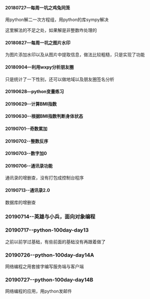 #### 20180727—每周一坑之鸡兔同笼

用python解二一次方程组，用python的库sympy解决

这里解法的不足之处，如果解是非整数咋处理的

#### 20180827—每周一坑之图片水印

为图片添加水印以及从图片中提取信息，做法比较粗糙，只是实现了功能

#### 20180904—利用wxpy分析朋友圈

只是统计了一下性别，还可以做地域以及朋友圈签名分析
#### 20190628—python变量练习
#### 20190629--计算BMI指数
#### 20190630--根据BMI指数判断身体状态
#### 20190701--奇数累加
#### 20190702--整数反序
#### 20190703--数字加0
#### 20190706--通讯录功能
通讯录的增删查，没有打包成控制台程序
#### 20190713--通讯录2.0
数据库的增删查
### 20190714--英雄与小兵，面向对象编程
### 20190717--python-100day-day13
之前以前学过基础，有些前面的基础没有再跟着做了
### 20190726--python-100day-day14A
网络编程之用套接字编写服务端与客户端
### 20190727--python-100day-day14B
网络编程的应用，用python发邮件